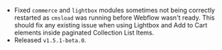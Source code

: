 - Fixed `commerce` and `lightbox` modules sometimes not being correctly restarted as `cmsload` was running before Webflow wasn't ready.
  This should fix any existing issue when using Lightbox and Add to Cart elements inside paginated Collection List Items.
- Released `v1.5.1-beta.0`.

